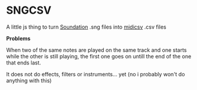 # SNGCSV
A little js thing to turn [Soundation](https://soundation.com/) .sng files into [midicsv](https://www.fourmilab.ch/webtools/midicsv/) .csv files

**Problems**

When two of the same notes are played on the same track and one starts while the other is still playing, the first one goes on untill the end of the one that ends last.

It does not do effects, filters or instruments... yet (no i probably won't do anything with this)
